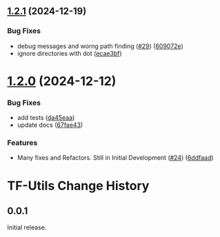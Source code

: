 ## [1.2.1](https://github.com/eieste/tfutility/compare/v1.2.0...v1.2.1) (2024-12-19)


### Bug Fixes

* debug messages and worng path finding ([#29](https://github.com/eieste/tfutility/issues/29)) ([609072e](https://github.com/eieste/tfutility/commit/609072e54d47a9f2c80a3e2c34b21cc98ecb8387))
* ignore directories with dot ([ecae3bf](https://github.com/eieste/tfutility/commit/ecae3bf4d59d5d2592707ac396a5d5cbad024110))

# [1.2.0](https://github.com/eieste/tfutility/compare/v1.1.1...v1.2.0) (2024-12-12)


### Bug Fixes

* add tests ([da45eaa](https://github.com/eieste/tfutility/commit/da45eaa894d4e923a8199fbbd9713dc51f39fd09))
* update docs ([67fae43](https://github.com/eieste/tfutility/commit/67fae43d96cf68f93f143cb8d6dad284b951e081))


### Features

* Many fixes and Refactors. Still in Initial Development ([#24](https://github.com/eieste/tfutility/issues/24)) ([6ddfaad](https://github.com/eieste/tfutility/commit/6ddfaad24e739f85366c00b4d6ce553ec42bba32))

# TF-Utils Change History

## 0.0.1

Initial release.
